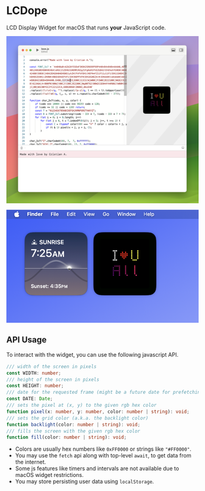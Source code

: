
# LCDope

LCD Display Widget for macOS that runs **your** JavaScript code.

![screen-1](screen-1.png)

![screen-2](screen-2.png)

## API Usage

To interact with the widget, you can use the following javascript API.

```typescript
/// width of the screen in pixels
const WIDTH: number;
/// height of the screen in pixels
const HEIGHT: number;
/// date for the requested frame (might be a future date for prefetching)
const DATE: Date;
/// sets the pixel at (x, y) to the given rgb hex color
function pixel(x: number, y: number, color: number | string): void;
/// sets the grid color (a.k.a. the backlight color)
function backlight(color: number | string): void;
/// fills the screen with the given rgb hex color
function fill(color: number | string): void;
```

- Colors are usually hex numbers like `0xFF0000` or strings like `"#FF0000"`.
- You may use the `fetch` api along with top-level `await`, to get data from the internet.
- Some js features like timers and intervals are not available due to macOS widget restrictions.
- You may store persisting user data using `localStorage`.

